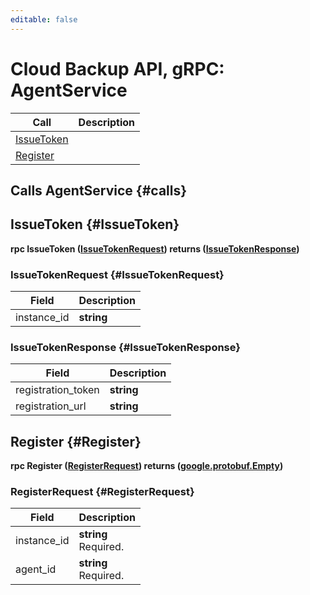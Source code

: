 ```yaml
---
editable: false
---
```


# Cloud Backup API, gRPC: AgentService



| Call | Description |
| --- | --- |
| [IssueToken](#IssueToken) |  |
| [Register](#Register) |  |

## Calls AgentService {#calls}

## IssueToken {#IssueToken}



**rpc IssueToken ([IssueTokenRequest](#IssueTokenRequest)) returns ([IssueTokenResponse](#IssueTokenResponse))**

### IssueTokenRequest {#IssueTokenRequest}

Field | Description
--- | ---
instance_id | **string**<br> 


### IssueTokenResponse {#IssueTokenResponse}

Field | Description
--- | ---
registration_token | **string**<br> 
registration_url | **string**<br> 


## Register {#Register}



**rpc Register ([RegisterRequest](#RegisterRequest)) returns ([google.protobuf.Empty](https://developers.google.com/protocol-buffers/docs/reference/google.protobuf#google.protobuf.Empty))**

### RegisterRequest {#RegisterRequest}

Field | Description
--- | ---
instance_id | **string**<br>Required.  
agent_id | **string**<br>Required.  



